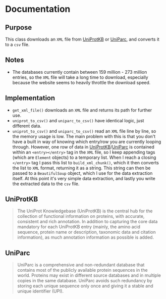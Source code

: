 # Documentation
## Purpose
This class downloads an `XML` file from [UniProtKB](https://www.uniprot.org/uniprot/) or [UniParc](https://www.uniprot.org/uniparc/), and converts it to a `csv` file.

## Notes
* The databases currently contain between 159 million - 273 million entries, so the `XML` file will take a long time to download, especially because the website seems to heavily throttle the download speed.

## Implementation
* `get_xml_file()` downloads an `XML` file and returns its path for further use.
* `uniprot_to_csv()` and `uniparc_to_csv()` have identical logic, just different data.
* `uniprot_to_csv()` and `uniparc_to_csv()` read an `XML` file line by line, so the memory usage is low. The main problem with this is that you don't have a built in way of knowing which entry/row you are currently looping through. However, one row of data in [UniProtKB](https://www.uniprot.org/uniprot/)/[UniParc](https://www.uniprot.org/uniparc/) is contained within an `<entry></entry>` tag in the `XML` file, so I keep appending tags (which are `Element` objects) to a temporary list. When I reach a closing `</entry>` tag  I pass this list to `build_xml_chunk()`, which it then converts the list to `XML` format, returning it as a string. This string can then be passed to a `BeautifulSoup` object, which I use for the data extraction itself. At this point it's very simple data extraction, and lastly you write the extracted data to the `csv` file.

## UniProtKB
> The UniProt Knowledgebase (UniProtKB) is the central hub for the collection of functional information on proteins, with accurate, consistent and rich annotation. In addition to capturing the core data mandatory for each UniProtKB entry (mainly, the amino acid sequence, protein name or description, taxonomic data and citation information), as much annotation information as possible is added.

## UniParc
> UniParc is a comprehensive and non-redundant database that contains most of the publicly available protein sequences in the world. Proteins may exist in different source databases and in multiple copies in the same database. UniParc avoids such redundancy by storing each unique sequence only once and giving it a stable and unique identifier (UPI).
